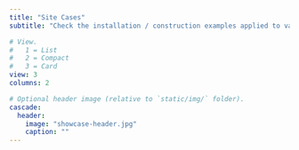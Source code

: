 ```yaml
---
title: "Site Cases"
subtitle: "Check the installation / construction examples applied to various environments."

# View.
#   1 = List
#   2 = Compact
#   3 = Card
view: 3
columns: 2

# Optional header image (relative to `static/img/` folder).
cascade:
  header:
    image: "showcase-header.jpg"
    caption: ""
---
```

